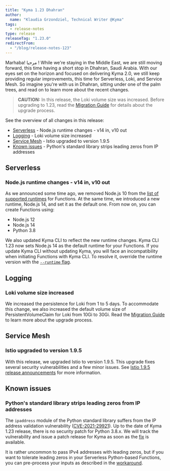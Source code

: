 ```yaml
---
title: "Kyma 1.23 Dhahran"
author:
  name: "Klaudia Grzondziel, Technical Writer @Kyma"
tags:
  - release-notes
type: release
releaseTag: "1.23.0"
redirectFrom:
  - "/blog/release-notes-123"
---
```


Marhaba! مرحبا !
While we're staying in the Middle East, we are still moving forward, this time having a short stop in Dhahran, Saudi Arabia. With our eyes set on the horizon and focused on delivering Kyma 2.0, we still keep providing regular improvements, this time for Serverless, Loki, and Service Mesh. So imagine you're with us in Dhahran, sitting under one of the palm trees, and read on to learn more about the recent changes.

<!-- overview -->

> **CAUTION:** In this release, the Loki volume size was increased. Before upgrading to 1.23, read the [Migration Guide](https://github.com/kyma-project/kyma/blob/release-1.23/docs/migration-guides/1.22-1.23.md) for details about the upgrade process.

See the overview of all changes in this release:

- [Serverless](#serverless) - Node.js runtime changes - v14 in, v10 out
- [Logging](#logging) - Loki volume size increased
- [Service Mesh](#service-mesh) - Istio upgraded to version 1.9.5
- [Known issues](#known-issues) - Python's standard library strips leading zeros from IP addresses

## Serverless  

### Node.js runtime changes - v14 in, v10 out

As we announced some time ago, we removed Node.js 10 from the [list of supported runtimes](https://kyma-project.io/docs/1.23/components/serverless/#details-runtimes) for Functions. At the same time, we introduced a new runtime, Node.js 14, and set it as the default one. From now on, you can create Functions using:
- Node.js 12
- Node.js 14
- Python 3.8

We also updated Kyma CLI to reflect the new runtime changes. Kyma CLI 1.23 now sets Node.js 14 as the default runtime for your Functions. If you update Kyma CLI without updating Kyma, you will face an incompatibility when initiating Functions with Kyma CLI. To resolve it, override the runtime version with the [`--runtime` flag](https://kyma-project.io/docs/1.23/cli/commands/#kyma-init-function-kyma-init-function).

## Logging

### Loki volume size increased

We increased the persistence for Loki from 1 to 5 days. To accommodate this change, we also increased the default volume size of PersistentVolumeClaim for Loki from 10Gi to 30Gi. Read the [Migration Guide](https://github.com/kyma-project/kyma/blob/release-1.23/docs/migration-guides/1.22-1.23.md) to learn more about the upgrade process.

## Service Mesh

### Istio upgraded to version 1.9.5

With this release, we upgraded Istio to version 1.9.5. This upgrade fixes several security vulnerabilities and a few minor issues. See [Istio 1.9.5 release announcements](https://istio.io/latest/news/releases/1.9.x/announcing-1.9.5/) for more information.

## Known issues

### Python's standard library strips leading zeros from IP addresses

The `ipaddress` module of the Python standard library suffers from the IP address validation vulnerability ([CVE-2021-29921](https://nvd.nist.gov/vuln/detail/CVE-2021-29921)). Up to the date of Kyma 1.23 release, there is no security patch for Python 3.8.x. We will track the vulnerability and issue a patch release for Kyma as soon as the [fix](https://bugs.python.org/issue36384) is available.

It is rather uncommon to pass IPv4 addresses with leading zeros, but if you want to tolerate leading zeros in your Serverless Python-based Functions, you can pre-process your inputs as described in the [workaround](https://bugs.python.org/msg390353).
